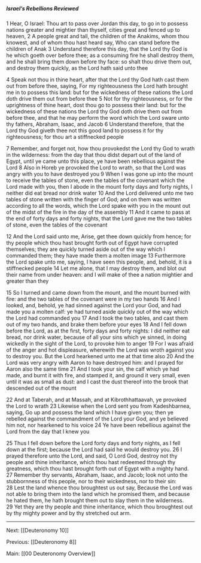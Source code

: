 ##### Israel’s Rebellions Reviewed

1 Hear, O Israel: Thou art to pass over Jordan this day, to go in to possess nations greater and mightier than thyself, cities great and fenced up to heaven, 2 A people great and tall, the children of the Anakims, whom thou knowest, and of whom thou hast heard say, Who can stand before the children of Anak 3 Understand therefore this day, that the Lord thy God is he which goeth over before thee; as a consuming fire he shall destroy them, and he shall bring them down before thy face: so shalt thou drive them out, and destroy them quickly, as the Lord hath said unto thee 

4 Speak not thou in thine heart, after that the Lord thy God hath cast them out from before thee, saying, For my righteousness the Lord hath brought me in to possess this land: but for the wickedness of these nations the Lord doth drive them out from before thee 5 Not for thy righteousness, or for the uprightness of thine heart, dost thou go to possess their land: but for the wickedness of these nations the Lord thy God doth drive them out from before thee, and that he may perform the word which the Lord sware unto thy fathers, Abraham, Isaac, and Jacob 6 Understand therefore, that the Lord thy God giveth thee not this good land to possess it for thy righteousness; for thou art a stiffnecked people 

7 Remember, and forget not, how thou provokedst the Lord thy God to wrath in the wilderness: from the day that thou didst depart out of the land of Egypt, until ye came unto this place, ye have been rebellious against the Lord 8 Also in Horeb ye provoked the Lord to wrath, so that the Lord was angry with you to have destroyed you 9 When I was gone up into the mount to receive the tables of stone, even the tables of the covenant which the Lord made with you, then I abode in the mount forty days and forty nights, I neither did eat bread nor drink water 10 And the Lord delivered unto me two tables of stone written with the finger of God; and on them was written according to all the words, which the Lord spake with you in the mount out of the midst of the fire in the day of the assembly 11 And it came to pass at the end of forty days and forty nights, that the Lord gave me the two tables of stone, even the tables of the covenant 

12 And the Lord said unto me, Arise, get thee down quickly from hence; for thy people which thou hast brought forth out of Egypt have corrupted themselves; they are quickly turned aside out of the way which I commanded them; they have made them a molten image 13 Furthermore the Lord spake unto me, saying, I have seen this people, and, behold, it is a stiffnecked people 14 Let me alone, that I may destroy them, and blot out their name from under heaven: and I will make of thee a nation mightier and greater than they 

15 So I turned and came down from the mount, and the mount burned with fire: and the two tables of the covenant were in my two hands 16 And I looked, and, behold, ye had sinned against the Lord your God, and had made you a molten calf: ye had turned aside quickly out of the way which the Lord had commanded you 17 And I took the two tables, and cast them out of my two hands, and brake them before your eyes 18 And I fell down before the Lord, as at the first, forty days and forty nights: I did neither eat bread, nor drink water, because of all your sins which ye sinned, in doing wickedly in the sight of the Lord, to provoke him to anger 19 For I was afraid of the anger and hot displeasure, wherewith the Lord was wroth against you to destroy you. But the Lord hearkened unto me at that time also 20 And the Lord was very angry with Aaron to have destroyed him: and I prayed for Aaron also the same time 21 And I took your sin, the calf which ye had made, and burnt it with fire, and stamped it, and ground it very small, even until it was as small as dust: and I cast the dust thereof into the brook that descended out of the mount 

22 And at Taberah, and at Massah, and at Kibrothhattaavah, ye provoked the Lord to wrath 23 Likewise when the Lord sent you from Kadeshbarnea, saying, Go up and possess the land which I have given you; then ye rebelled against the commandment of the Lord your God, and ye believed him not, nor hearkened to his voice 24 Ye have been rebellious against the Lord from the day that I knew you  

25 Thus I fell down before the Lord forty days and forty nights, as I fell down at the first; because the Lord had said he would destroy you. 26 I prayed therefore unto the Lord, and said, O Lord God, destroy not thy people and thine inheritance, which thou hast redeemed through thy greatness, which thou hast brought forth out of Egypt with a mighty hand. 27 Remember thy servants, Abraham, Isaac, and Jacob; look not unto the stubbornness of this people, nor to their wickedness, nor to their sin: 28 Lest the land whence thou broughtest us out say, Because the Lord was not able to bring them into the land which he promised them, and because he hated them, he hath brought them out to slay them in the wilderness. 29 Yet they are thy people and thine inheritance, which thou broughtest out by thy mighty power and by thy stretched out arm.

---
Next: [[Deuteronomy 10]]

Previous: [[Deuteronomy 8]]

Main: [[00 Deuteronomy Overview]]